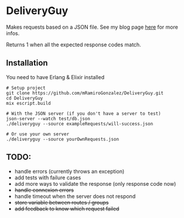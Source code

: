 # DeliveryGuy

Makes requests based on a JSON file. See my blog page [here](https://mramirogonzalez.github.io/Using-DeliveryGuy/) for more infos.

Returns 1 when all the expected response codes match.

## Installation
You need to have Erlang & Elixir installed
```
# Setup project
git clone https://github.com/mRamiroGonzalez/DeliveryGuy.git
cd DeliveryGuy 
mix escript.build

# With the JSON server (if you don't have a server to test)
json-server --watch test/db.json
./deliveryguy --source exampleRequests/will-success.json

# Or use your own server
./deliveryguy --source yourOwnRequests.json

```

## TODO:
- handle errors (currently throws an exception)
- add tests with failure cases
- add more ways to validate the response (only response code now)
- ~~handle connexion errors~~
- handle timeout when the server does not respond
- ~~store variable between routes / groups~~
- ~~add feedback to know which request failed~~
